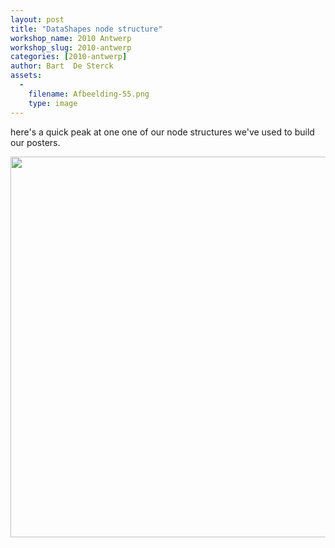 ```yaml
---
layout: post
title: "DataShapes node structure"
workshop_name: 2010 Antwerp
workshop_slug: 2010-antwerp
categories: [2010-antwerp]
author: Bart  De Sterck
assets:
  -
    filename: Afbeelding-55.png
    type: image
---
```

here's a quick peak at one one of our node structures we've used to build our posters.

<a href="http://workshops.nodebox.net/2010-2/wp-content/uploads/2010/02/Afbeelding-55.png"><img class="aligncenter size-full wp-image-383" src="http://workshops.nodebox.net/2010-2/wp-content/uploads/2010/02/Afbeelding-55.png" alt="" width="801" height="609" /></a>
